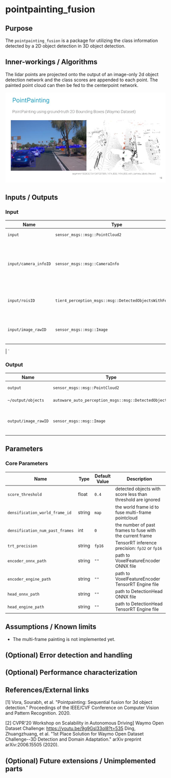 # pointpainting_fusion

## Purpose

The `pointpainting_fusion` is a package for utilizing the class information detected by a 2D object detection in 3D object detection.

## Inner-workings / Algorithms

The lidar points are projected onto the output of an image-only 2d object detection network and the class scores are appended to each point. The painted point cloud can then be fed to the centerpoint network.

![pointpainting_fusion_image](./images/pointpainting_fusion.jpg)

## Inputs / Outputs

### Input

| Name                  | Type                                                     | Description                                                                        |
| --------------------- | -------------------------------------------------------- | ---------------------------------------------------------------------------------- |
| `input`               | `sensor_msgs::msg::PointCloud2`                          | input pointcloud                                                                   |
| `input/camera_infoID` | `sensor_msgs::msg::CameraInfo`                           | camera information to project 3d points onto image planes, `ID` is between 0 and 7 |
| `input/roisID`        | `tier4_perception_msgs::msg::DetectedObjectsWithFeature` | ROIs from each image, `ID` is between 0 and 7                                      |
| `input/image_rawID`   | `sensor_msgs::msg::Image`                                | images for visualization, `ID` is between 0 and 7                                  |

| `

### Output

| Name                 | Type                                                  | Description                                       |
| -------------------- | ----------------------------------------------------- | ------------------------------------------------- |
| `output`             | `sensor_msgs::msg::PointCloud2`                       | painted pointclouda                               |
| `~/output/objects`   | `autoware_auto_perception_msgs::msg::DetectedObjects` | detected objects                                  |
| `output/image_rawID` | `sensor_msgs::msg::Image`                             | images for visualization, `ID` is between 0 and 7 |

## Parameters

### Core Parameters

| Name                            | Type   | Default Value | Description                                                 |
| ------------------------------- | ------ | ------------- | ----------------------------------------------------------- |
| `score_threshold`               | float  | `0.4`         | detected objects with score less than threshold are ignored |
| `densification_world_frame_id`  | string | `map`         | the world frame id to fuse multi-frame pointcloud           |
| `densification_num_past_frames` | int    | `0`           | the number of past frames to fuse with the current frame    |
| `trt_precision`                 | string | `fp16`        | TensorRT inference precision: `fp32` or `fp16`              |
| `encoder_onnx_path`             | string | `""`          | path to VoxelFeatureEncoder ONNX file                       |
| `encoder_engine_path`           | string | `""`          | path to VoxelFeatureEncoder TensorRT Engine file            |
| `head_onnx_path`                | string | `""`          | path to DetectionHead ONNX file                             |
| `head_engine_path`              | string | `""`          | path to DetectionHead TensorRT Engine file                  |

## Assumptions / Known limits

- The multi-frame painting is not implemented yet.

## (Optional) Error detection and handling

<!-- Write how to detect errors and how to recover from them.

Example:
  This package can handle up to 20 obstacles. If more obstacles found, this node will give up and raise diagnostic errors.
-->

## (Optional) Performance characterization

<!-- Write performance information like complexity. If it wouldn't be the bottleneck, not necessary.

Example:
  ### Complexity

  This algorithm is O(N).

  ### Processing time

  ...
-->

## References/External links

[1] Vora, Sourabh, et al. "Pointpainting: Sequential fusion for 3d object detection." Proceedings of the IEEE/CVF Conference on Computer Vision and Pattern Recognition. 2020.

[2] CVPR'20 Workshop on Scalability in Autonomous Driving] Waymo Open Dataset Challenge: <https://youtu.be/9g9GsI33ol8?t=535>
Ding, Zhuangzhuang, et al. "1st Place Solution for Waymo Open Dataset Challenge--3D Detection and Domain Adaptation." arXiv preprint arXiv:2006.15505 (2020).

## (Optional) Future extensions / Unimplemented parts

<!-- Write future extensions of this package.

Example:
  Currently, this package can't handle the chattering obstacles well. We plan to add some probabilistic filters in the perception layer to improve it.
  Also, there are some parameters that should be global(e.g. vehicle size, max steering, etc.). These will be refactored and defined as global parameters so that we can share the same parameters between different nodes.
-->
